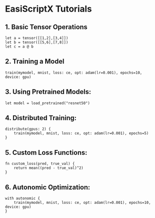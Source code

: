 
# EasiScriptX Tutorials

## 1. Basic Tensor Operations
```
let a = tensor([[1,2],[3,4]])
let b = tensor([[5,6],[7,8]])
let c = a @ b
```

## 2. Training a Model 
```
train(mymodel, mnist, loss: ce, opt: adam(lr=0.001), epochs=10, device: gpu)
```
## 3. Using Pretrained Models:
```
let model = load_pretrained("resnet50")
```
## 4. Distributed Training:
```
distribute(gpus: 2) {
    train(mymodel, mnist, loss: ce, opt: adam(lr=0.001), epochs=5)
}
```
## 5. Custom Loss Functions:
```
fn custom_loss(pred, true_val) {
    return mean((pred - true_val)^2)
}
```
## 6. Autonomic Optimization:
```
with autonomic {
    train(mymodel, mnist, loss: ce, opt: adam(lr=0.001), epochs=10, device: gpu)
}
```